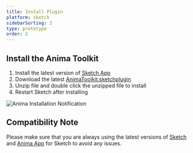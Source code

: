 ```yaml
---
title: Install Plugin
platform: sketch
sidebarSorting: 3
type: prototype
order: 2
---
```


## Install the Anima Toolkit

1. Install the latest version of [Sketch App](https://www.sketchapp.com/updates/)
2. Download the latest [AnimaToolkit.sketchplugin](https://www.animaapp.com/changelog)
3. Unzip file and double click the unzipped file to install
4. Restart Sketch after installing

![Anima Installation Notification](https://s3.amazonaws.com/animaapp/docs/sketch/Getting%20Started%20-%20Install.png)


## Compatibility Note

Please make sure that you are always using the latest versions of [Sketch](https://www.sketchapp.com/updates/) and [Anima App](http://www.animaapp.com/changelog) for Sketch to avoid any issues.
